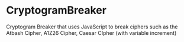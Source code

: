 # CryptogramBreaker
Cryptogram Breaker that uses JavaScript to break ciphers such as the Atbash Cipher, A1Z26 Cipher, Caesar CIpher (with variable increment)
